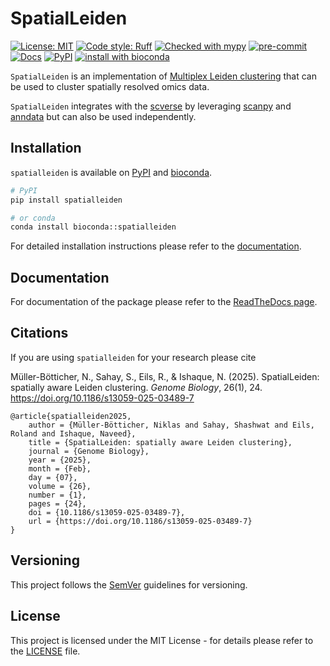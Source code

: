 # SpatialLeiden

[![License: MIT](https://img.shields.io/badge/License-MIT-yellow.svg)](https://opensource.org/licenses/MIT)
[![Code style: Ruff](https://img.shields.io/endpoint?url=https://raw.githubusercontent.com/astral-sh/ruff/main/assets/badge/v2.json)](https://github.com/astral-sh/ruff)
[![Checked with mypy](https://www.mypy-lang.org/static/mypy_badge.svg)](http://mypy-lang.org/)
[![pre-commit](https://img.shields.io/badge/pre--commit-enabled-brightgreen?logo=pre-commit)](https://github.com/pre-commit/pre-commit)
[![Docs](https://app.readthedocs.org/projects/spatialleiden/badge/?version=latest)](https://spatialleiden.readthedocs.io)
[![PyPI](https://img.shields.io/pypi/v/spatialleiden)](https://pypi.org/project/spatialleiden)
[![install with bioconda](https://img.shields.io/badge/install%20with-bioconda-brightgreen.svg?style=flat)](http://bioconda.github.io/recipes/spatialleiden/README.html)


``SpatialLeiden`` is an implementation of
[Multiplex Leiden clustering](https://leidenalg.readthedocs.io/en/stable/multiplex.html)
that can be used to cluster spatially resolved omics data.

``SpatialLeiden`` integrates with the [scverse](https://scverse.org/) by leveraging
[scanpy](https://scanpy.readthedocs.io/) and [anndata](https://anndata.readthedocs.io/)
but can also be used independently.

## Installation

`spatialleiden` is available on [PyPI](https://pypi.org/project/spatialleiden/) and
[bioconda](https://bioconda.github.io/recipes/spatialleiden/README.html).

```sh
# PyPI
pip install spatialleiden
```

```sh
# or conda
conda install bioconda::spatialleiden
```

For detailed installation instructions please refer to the
[documentation](https://spatialleiden.readthedocs.io/page/installation.html).

## Documentation

For documentation of the package please refer to the
[ReadTheDocs page](https://spatialleiden.readthedocs.io/).

## Citations

If you are using `spatialleiden` for your research please cite

Müller-Bötticher, N., Sahay, S., Eils, R., & Ishaque, N. (2025).
SpatialLeiden: spatially aware Leiden clustering.
*Genome Biology*, 26(1), 24. https://doi.org/10.1186/s13059-025-03489-7

```
@article{spatialleiden2025,
	author = {Müller-Bötticher, Niklas and Sahay, Shashwat and Eils, Roland and Ishaque, Naveed},
	title = {SpatialLeiden: spatially aware Leiden clustering},
	journal = {Genome Biology},
	year = {2025},
	month = {Feb},
	day = {07},
	volume = {26},
	number = {1},
	pages = {24},
	doi = {10.1186/s13059-025-03489-7},
	url = {https://doi.org/10.1186/s13059-025-03489-7}
}
```

## Versioning

This project follows the [SemVer](https://semver.org/) guidelines for versioning.

## License

This project is licensed under the MIT License - for details please refer to the
[LICENSE](./LICENSE) file.
